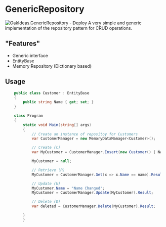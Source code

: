 # GenericRepository
![OakIdeas.GenericRepository - Deploy](https://github.com/oakcool/OakIdeas.GenericRepository/workflows/OakIdeas.GenericRepository%20-%20Deploy/badge.svg)
A very simple and generic implementation of the repository pattern for CRUD operations.

## "Features"

- Generic interface
- EntityBase
- Memory Repository (Dictionary based)


## Usage

```C#
	public class Customer : EntityBase
	{
		public string Name { get; set; }
	}

	class Program
	{
		static void Main(string[] args)
		{   
		    // Create an instance of repositoy for Customers
		    var CustomerManager = new MemoryDataManager<Customer>();         

		    // Create (C)
		    var MyCustomer = CustomerManager.Insert(new Customer() { Name = name }).Result;

		    MyCustomer = null;

		    // Retrieve (R)
		    MyCustomer = CustomerManager.Get(x => x.Name == name).Result.FirstOrDefault();

		    // Update (U)
		    MyCustomer.Name = "Name Changed";
		    MyCustomer = CustomerManager.Update(MyCustomer).Result;

		    // Delete (D)
		    var deleted = CustomerManager.Delete(MyCustomer).Result;

		}
    	}
```
